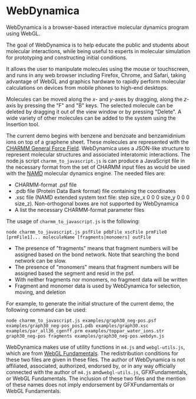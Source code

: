 WebDynamica
===========

WebDynamica is a browser-based interactive molecular dynamics program using WebGL.

The goal of WebDynamica is to help educate the public and students about molecular interactions, while being useful to experts in molecular simulation for prototyping and constructing initial conditions.

It allows the user to manipulate molecules using the mouse or touchscreen, and runs in any web browser including Firefox, Chrome, and Safari, taking advantage of WebGL and graphics hardware to rapidly perform molecular calculations on devices from mobile phones to high-end desktops. 

Molecules can be moved along the *x*- and *y*-axes by dragging, along the *z*-axis by pressing the "F" and "B" keys. The selected molecule can be deleted by dragging it out of the view window or by pressing "Delete". A wide variety of other molecules can be added to the system using the Insertion tool. 

The current demo begins with benzene and benzoate and benzamidinium ions on top of a graphene sheet. These molecules are represented with the [CHARMM General Force Field](https://doi.org/10.1002/jcc.21367). WebDynamica uses a JSON-like structure to represent molecular structures and associated interatomic interactions. The node.js script `charmm_to_javascript.js` is can produce a JavaScript file in the necessary format from the set of CHARMM input files as would be used with the [NAMD](https://www.ks.uiuc.edu/Research/namd/) molecular dynamics engine. The needed files are:

- CHARMM-format .psf file
- .pdb file (Protein Data Bank format) file containing the coordinates
- .xsc file (NAMD extended system text file: step size_x 0 0 0 size_y 0 0 0 size_z). Non-orthogonal boxes are not supported by WebDynamica
- A list the necessary CHARMM-format parameter files

The usage of `charmm_to_javascript.js` is the following:

`node charmm_to_javascript.js psfFile pdbFile xscFile prmFile0 [prmFile1]... moleculeName [fragments|monomers] outFile`

- The presence of "fragments" means that fragment numbers will be assigned based on the bond network. Note that searching the bond network can be slow.
- The presence of "monomers" means that fragment numbers will be assigned based the segment and resid in the psf.
- With neither fragments nor monomers, no fragment data will be written
- Fragment and monomer data is used by WebDynamica for selection, moving, and deletion
    
For example, to generate the initial structure of the current demo, the following command can be used:

`node charmm_to_javascript.js examples/graph30_neg-pos.psf examples/graph30_neg-pos_pos1.pdb examples/graph30.xsc examples/par_all36_cgenff.prm examples/toppar_water_ions.str graph30_neg-pos fragments examples/graph30_neg-pos.webdyn.js`

WebDynamica makes use of utility functions in `m4.js` and `webgl-utils.js`, which are from [WebGL Fundamentals](https://webglfundamentals.org/). The redistribution conditions for these two files are given in these files. The author of WebDynamica is not affiliated, associated, authorized, endorsed by, or in any way officially connected with the author of `m4.js` and`webgl-utils.js`, GFXFundamentals, or WebGL Fundamentals. The inclusion of these two files and the mention of these names does not imply endorsement by GFXFundamentals or WebGL Fundamentals.
